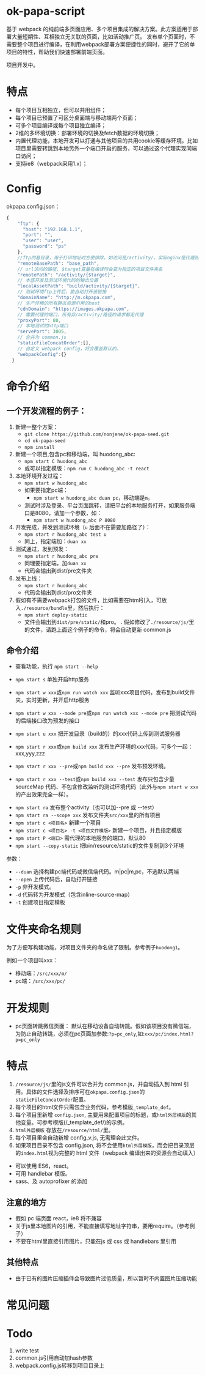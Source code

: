 # ok-papa-script

基于 webpack 的纯前端多页面应用、多个项目集成的解决方案。此方案适用于部署大量短期性、互相独立无关联的页面，比如活动推广页。
发布单个页面时，不需要整个项目进行编译，在利用webpack部署方案便捷性的同时，避开了它的单项目的特性，帮助我们快速部署前端页面。

项目开发中。

# 特点

* 每个项目互相独立，但可以共用组件；
* 每个项目已预置了可区分桌面端与移动端两个页面；
* 可多个项目编译或每个项目独立编译；
* 2维的多环境切换：部署环境的切换及fetch数据的环境切换；
* 内置代理功能，本地开发可以打通与其他项目的共用cookie等缓存环境。比如项目里需要转跳到本地另外一个端口开启的服务，可以通过这个代理实现同端口访问；
* 支持ie8（webpack采用1.x）；

# Config

okpapa.config.json：
```js
{
    "ftp": {
      "host": "192.168.1.1",
      "port": "",
      "user": "user",
      "password": "ps"
    },
    //ftp的基目录，用于打印地址时方便排除。如访问是/activity/，实际nginx是代理到：ftp://base_path/activity/。
    "remoteBasePath": "base_path",
    // url访问的路径, $target变量在编译时会变为指定的项目文件夹名
    "remotePath": "/activity/{$target}",
    // 本底开发及测试环境代码的输出位置
    "localAssetPath": "build/activity/{$target}",
    // 测试环境ftp上传后，能自动打开该链接
    "domainName": "http://m.okpapa.com",
    // 生产环境的所有静态资源引用的host
    "cdnDomain": "https://images.okpapa.com",
    // 需要代理的端口，所有非/activity/路径的请求都走代理
    "proxyPort": 80,
    // 本地测试的http端口
    "servePort": 3005,
    // 合并为 common.js
    "staticFileConcatOrder":[],
    // 自定义 webpack config，将会覆盖默认的。
    "webpackConfig":{}
  }
```

# 命令介绍

## 一个开发流程的例子：
1. 新建一整个方案：
    * `git clone https://github.com/nonjene/ok-papa-seed.git`
    * `cd ok-papa-seed`
    * `npm install`
1. 新建一个项目,包含pc和移动端，叫 huodong_abc: 
    * `npm start C huodong_abc`
    * 或可以指定模版：`npm run C huodong_abc -t react`
1. 本地环境开发过程：
    * `npm start w huodong_abc`
    * 如果要指定pc端：
        * `npm start w huodong_abc duan pc`，移动端是`m`。
    * 测试时涉及登录、平台页面跳转，请把平台的本地服务打开，如果服务端口是8080，请加一个参数，如：
        * `npm start w huodong_abc P 8080`
1. 开发完成，并发到测试环境（`u` 后面不在需要加路径了）：
    * `npm start r huodong_abc test u`
    * 同上，指定端加：`duan xx`
1. 测试通过，发到预发：
    * `npm start r huodong_abc pre`
    * 同理要指定端，加`duan xx`
    * 代码会输出到dist/pre文件夹
1. 发布上线：
    * `npm start r huodong_abc`
    * 代码会输出到dist/pro文件夹
1. 假如有不需要webpack打包的文件，比如需要在html引入，可放入`./resource/bundle`里，然后执行：
    * `npm start deploy-static`
    * 文件会输出到`dist/pre/static/`和pro。
 . 假如修改了`./resource/js/`里的文件，请跑上面这个例子的命令，将会自动更新 common.js

## 命令介绍
* 查看功能，执行 `npm start --help`
* `npm start s`     单独开启http服务

* `npm start w xxx`或`npm run watch xxx` 监听xxx项目代码，发布到build文件夹，实时更新，并开启http服务
* `npm start w xxx --mode pre`或`npm run watch xxx --mode pre` 把测试代码的后端接口改为预发的接口
* `npm start u xxx` 把开发目录（build的）的xxx代码上传到测试服务器

* `npm start r xxx`或`npm build xxx` 发布生产环境的xxx代码，可多个一起：xxx,yyy,zzz
* `npm start r xxx --pre`或`npm build xxx --pre` 发布预发环境。
* `npm start r xxx --test`或`npm build xxx --test` 发布只包含少量 sourceMap 代码、不包含修改监听的测试环境代码（此外与`npm start w xxx`的产出效果完全一样）。

<!-- * `npm start wa`    监听整个activity（未完成） -->
* `npm start ra`              发布整个activity（也可以加--pre 或 --test）
* `npm start ra --scope xxx`  发布文件夹`src/xxx`里的所有项目
* `npm start c <项目名>` 新建一个项目
* `npm start c <项目名> -t <项目文件模版>` 新建一个项目，并且指定模版
* `npm start P <端口>` 需代理的本地服务的端口，默认80
* `npm start --copy-static` 把bin/resource/static的文件复制到3个环境

参数：

* `--duan`    选择构建pc端代码或微信端代码。m|pc|m,pc，不选默认两端
* `--open`    上传代码后，自动打开链接
* `-p`        非开发模式。
* `-d`        代码转为开发模式（包含inline-source-map）
* `-t`        创建项目指定模板

# 文件夹命名规则

为了方便写构建功能，对项目文件夹的命名做了限制。参考例子`huodong1`。


例如一个项目叫xxx：

* 移动端：`/src/xxx/m/`
* pc端：`/src/xxx/pc/`


# 开发规则

* pc页面转跳微信页面：
    默认在移动设备自动转跳。假如该项目没有微信端，为防止自动转跳，必须在pc页面加参数:`?p=pc_only`,如:`xxx/pc/index.html?p=pc_only`

# 特点

1. `/resource/js/`里的js文件可以合并为 common.js，并自动插入到 html 引用。具体的文件选择及排序可在`okpapa.config.json`的`staticFileConcatOrder`配置。
1. 每个项目的html文件只需包含业务代码，参考模版`_template_def`。
1. 每个项目里新增 `config.json`, 主要用来配置项目的标题，或`html外层模版`的其他变量。可参考模版(/_template_def/)的示例。
1. `html外层模版` 存放在`/resource/html/`里。
1. 每个项目里会自动新增 config_v.js, 无需理会此文件。
1. 如果项目目录不包含 config.json, 将不会使用`html外层模版`，而会把目录顶层的`index.html`视为完整的 html 文件（webpack 编译出来的资源会自动填入）

* 可以使用 ES6，react。
* 可用 handlebar 模版。
* sass、及 autoprofixer 的添加

## 注意的地方

* 假如 pc 端页面 react，ie8 将不兼容
* 关于js里本地图片的引用，不能直接填写地址字符串，要用require。（参考例子）
* 不要在html里直接引用图片，只能在js 或 css 或 handlebars 里引用

## 其他特点

* 由于已有的图片压缩插件会导致图片过低质量，所以暂时不内置图片压缩功能



# 常见问题
    

# Todo

1. write test
1. common.js引用自动加hash参数
2. webpack.config.js转移到项目目录上



